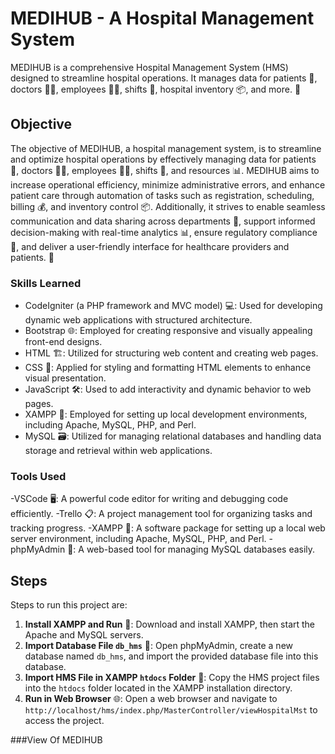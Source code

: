 # MEDIHUB - A Hospital Management System
MEDIHUB is a comprehensive Hospital Management System (HMS) designed to streamline hospital operations. It manages data for patients 🏥, doctors 👨‍⚕️, employees 👩‍💼, shifts 🔄, hospital inventory 📦, and more. 🚀

## Objective
The objective of MEDIHUB, a hospital management system, is to streamline and optimize hospital operations by effectively managing data for patients 🏥, doctors 👨‍⚕️, employees 👩‍💼, shifts 🔄, and resources 📊. MEDIHUB aims to increase operational efficiency, minimize administrative errors, and enhance patient care through automation of tasks such as registration, scheduling, billing 💰, and inventory control 📦. Additionally, it strives to enable seamless communication and data sharing across departments 📲, support informed decision-making with real-time analytics 📊, ensure regulatory compliance 📝, and deliver a user-friendly interface for healthcare providers and patients. 🤝

### Skills Learned
- CodeIgniter (a PHP framework and MVC model) 💻: Used for developing dynamic web applications with structured architecture.
- Bootstrap 🌐: Employed for creating responsive and visually appealing front-end designs.
- HTML 🏗️: Utilized for structuring web content and creating web pages.
- CSS 🎨: Applied for styling and formatting HTML elements to enhance visual presentation.
- JavaScript 🛠️: Used to add interactivity and dynamic behavior to web pages.
- XAMPP 🚀: Employed for setting up local development environments, including Apache, MySQL, PHP, and Perl.
- MySQL 🗃️: Utilized for managing relational databases and handling data storage and retrieval within web applications.

### Tools Used
-VSCode 🖥️: A powerful code editor for writing and debugging code efficiently.
-Trello 📋: A project management tool for organizing tasks and tracking progress.
-XAMPP 🚀: A software package for setting up a local web server environment, including Apache, MySQL, PHP, and Perl.
-phpMyAdmin 📂: A web-based tool for managing MySQL databases easily.

## Steps
Steps to run this project are:
1. **Install XAMPP and Run** 🚀: Download and install XAMPP, then start the Apache and MySQL servers.
2. **Import Database File `db_hms`** 📂: Open phpMyAdmin, create a new database named `db_hms`, and import the provided database file into this database.
3. **Import HMS File in XAMPP `htdocs` Folder** 📁: Copy the HMS project files into the `htdocs` folder located in the XAMPP installation directory.
4. **Run in Web Browser** 🌐: Open a web browser and navigate to `http://localhost/hms/index.php/MasterController/viewHospitalMst` to access the project.

###View Of MEDIHUB
